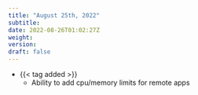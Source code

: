```yaml
---
title: "August 25th, 2022"
subtitle:
date: 2022-08-26T01:02:27Z
weight:
version:
draft: false
---
```


<!-- Available tags are: added, changed, deprecated, removed, fixed, performance, security -->
- {{< tag added >}}
    - Ability to add cpu/memory limits for remote apps
